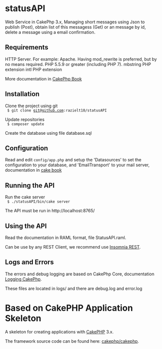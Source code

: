 # statusAPI

 Web Service in CakePhp 3.x, Managing short messages using Json to publish (Post), obtain
 list of this messagess (Get) or an message by id, delete a message using a email confirmation.
 
## Requirements

HTTP Server. For example: Apache. Having mod_rewrite is preferred, but by no means required.
PHP 5.5.9 or greater (including PHP 7).
mbstring PHP extension
intl PHP extension

More documentation in [CakePhp Book](http://book.cakephp.org/3.0/en/installation.html)
 
## Installation

Clone the project using git
<br>
<code>
$ git clone git@github.com:razielt10/statusAPI
</code>

Update repositories
<br>
<code>
$ composer update
</code>

Create the database using file database.sql

## Configuration

Read and edit `config/app.php` and setup the 'Datasources' to set the configuration to your database,
and 'EmailTransport' to your mail server, documentation in [cake book](http://book.cakephp.org/3.0/en/index.html) 

## Running the API

Run the cake server
<br>
<code>
$ ./statusAPI/bin/cake server
</code>

The API must be run in http://localhost:8765/

## Using the API

Read the documentation in RAML format, file StatusAPI.raml.

Can be use by any REST Client, we recommend use [Insomnia REST](https://insomnia.rest/documentation/).

## Logs and Errors

The errors and debug logging are based on CakePhp Core, documentation [Logging CakePhp](http://book.cakephp.org/3.0/en/core-libraries/logging.html).

These files are located in logs/ and there are debug.log and error.log

# Based on CakePHP Application Skeleton

A skeleton for creating applications with [CakePHP](http://cakephp.org) 3.x.

The framework source code can be found here: [cakephp/cakephp](https://github.com/cakephp/cakephp).
